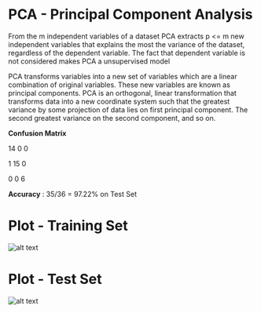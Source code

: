 # PCA - Principal Component Analysis

From the m independent variables of a dataset PCA extracts p <= m new independent variables that explains the most the variance of the dataset, regardless of the dependent variable. The fact that dependent variable is not considered makes PCA a unsupervised model

PCA transforms variables into a new set of variables which are a linear combination of original variables. These new variables are known as principal components. PCA is an orthogonal, linear transformation that transforms data into a new coordinate system such that the greatest variance by some projection of data lies on first principal component. The second greatest variance on the second component, and so on.

**Confusion Matrix**

14        0         0

1         15        0 

0         0         6

**Accuracy** : 35/36 = 97.22% on Test Set

# Plot - Training Set

![alt text](https://i.imgur.com/vQYekAH.png)

# Plot - Test Set 

![alt text](https://i.imgur.com/k32O4Rz.png)
